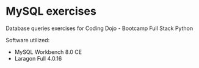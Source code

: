 # MySQL exercises
Database queries exercises for Coding Dojo - Bootcamp Full Stack Python

Software utilized:

- MySQL Workbench 8.0 CE
- Laragon Full 4.0.16
